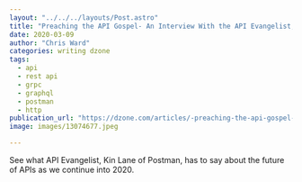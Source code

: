 ```yaml
---
layout: "../../../layouts/Post.astro"
title: "Preaching the API Gospel- An Interview With the API Evangelist, Kin Lane of..."
date: 2020-03-09
author: "Chris Ward"
categories: writing dzone
tags: 
  - api
  - rest api
  - grpc
  - graphql
  - postman
  - http
publication_url: "https://dzone.com/articles/-preaching-the-api-gospel-an-interview-with-the-ap"
image: images/13074677.jpeg

---
```

See what API Evangelist, Kin Lane of Postman, has to say about the future of APIs as we continue into 2020.

